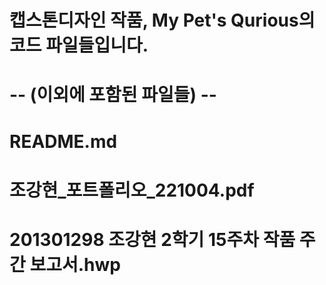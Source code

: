 # 캡스톤디자인 작품, My Pet's Qurious의 코드 파일들입니다.


# -- (이외에 포함된 파일들) --

# README.md
# 조강현_포트폴리오_221004.pdf
# 201301298 조강현 2학기 15주차 작품 주간 보고서.hwp
